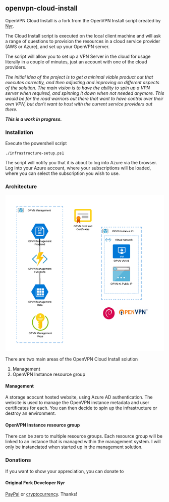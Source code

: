 
## openvpn-cloud-install
OpenVPN Cloud Install is a fork from the OpenVPN Install script created by [Nyr](https://github.com/Nyr).

The Cloud Install script is executed on the local client machine and will ask a range of questions to provision the resources in a cloud service provider (AWS or Azure), and set up your OpenVPN server.


The script will allow you to set up a VPN Server in the cloud for usage literally in a couple of minutes, just an account with one of the cloud providers.

*The initial idea of the project is to get a minimal viable product out that executes correctly, and then adjusting and improving on different aspects of the solution.  The main vision is to have the ability to spin up a VPN server when required, and spinning it down when not needed anymore. This would be for the road warriors out there that want to have control over their own VPN, but don't want to host with the current service providers out there.*

***This is a work in progress.***

### Installation

Execute the powershell script
```
./infrastructure-setup.ps1
```
The script will notify you that it is about to log into Azure via the browser.  Log into your Azure account, where your subscriptions will be loaded, where you can select the subscription you wish to use. 

### Architecture

![Architecture Overview](./architecture/images/architecture-overview.png)

There are two main areas of the OpenVPN Cloud Install solution
1. Management
2. OpenVPN Instance resource group

#### Management
A storage acocunt hosted website, using Azure AD authentication. The website is used to manage the OpenVPN instance metadata and user certificates for each.  You can then decide to spin up the infrastructure or destroy an environment.

#### OpenVPN Instance resource group
There can be zero to multiple resource groups. Each resource group will be linked to an instance that is managed within the management system.  I will only be instanciated when started up in the management solution.

### Donations

If you want to show your appreciation, you can donate to

#### Original Fork Developer Nyr
[PayPal](https://www.paypal.com/cgi-bin/webscr?cmd=_s-xclick&hosted_button_id=VBAYDL34Z7J6L) or [cryptocurrency](https://pastebin.com/raw/M2JJpQpC). Thanks!
